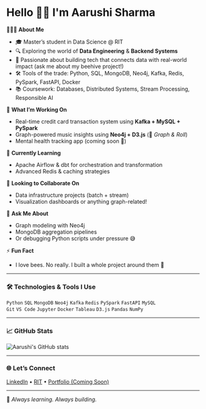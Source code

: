 # Hello 👋🏻 I'm Aarushi Sharma

👩🏻‍💻 **About Me**

- 🎓 Master’s student in Data Science @ RIT  
- 🔍 Exploring the world of **Data Engineering** & **Backend Systems**
- 🐝 Passionate about building tech that connects data with real-world impact (ask me about my beehive project!)
- 🛠️ Tools of the trade: Python, SQL, MongoDB, Neo4j, Kafka, Redis, PySpark, FastAPI, Docker
- 📚 Coursework: Databases, Distributed Systems, Stream Processing, Responsible AI

🚀 **What I’m Working On**
- Real-time credit card transaction system using **Kafka + MySQL + PySpark**
- Graph-powered music insights using **Neo4j + D3.js** (🎵 *Graph & Roll*)
- Mental health tracking app (coming soon 💭)

🌱 **Currently Learning**
- Apache Airflow & dbt for orchestration and transformation
- Advanced Redis & caching strategies

🤝 **Looking to Collaborate On**
- Data infrastructure projects (batch + stream)
- Visualization dashboards or anything graph-related!

💬 **Ask Me About**
- Graph modeling with Neo4j  
- MongoDB aggregation pipelines  
- Or debugging Python scripts under pressure 😅

⚡ **Fun Fact**
- I love bees. No really. I built a whole project around them 🐝

---

### 🛠️ Technologies & Tools I Use
`Python` `SQL` `MongoDB` `Neo4j` `Kafka` `Redis` `PySpark` `FastAPI` `MySQL`  
`Git` `VS Code` `Jupyter` `Docker` `Tableau` `D3.js` `Pandas` `NumPy`

---

### 📈 GitHub Stats
![Aarushi's GitHub stats](https://github-readme-stats.vercel.app/api?username=aaru15sharma&show_icons=true&theme=radical)

---

### 🌐 Let’s Connect
[LinkedIn]([https://www.linkedin.com/in/aarushi-sharma](https://www.linkedin.com/in/aarushi-sharma1501/)) • [RIT](https://www.rit.edu/) • [Portfolio (Coming Soon)]()

---

🧠 *Always learning. Always building.*

